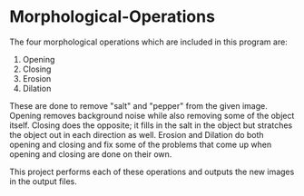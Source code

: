 # Morphological-Operations

The four morphological operations which are included in this program are:
1. Opening
2. Closing
3. Erosion
4. Dilation

These are done to remove "salt" and "pepper" from the given image. Opening removes background noise while also removing some of the object itself. Closing does the opposite; it fills in the salt in the object but stratches the object out in each direction as well. Erosion and Dilation do both opening and closing and fix some of the problems that come up when opening and closing are done on their own. 

This project performs each of these operations and outputs the new images in the output files. 
